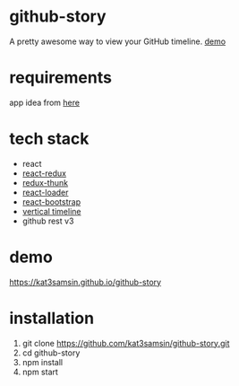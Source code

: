 # github-story
A pretty awesome way to view your GitHub timeline.
[demo](https://gfycat.com/SparseRawHyracotherium)

# requirements
app idea from [here](https://github.com/florinpop17/app-ideas/blob/master/Projects/GitHub-Timeline-App.md)

# tech stack
- react
- [react-redux](https://github.com/reduxjs/react-redux)
- [redux-thunk](https://github.com/reduxjs/redux-thunk)
- [react-loader](https://github.com/CognizantStudio/react-loader)
- [react-bootstrap](https://github.com/react-bootstrap/react-bootstrap)
- [vertical timeline](https://codepen.io/tutsplus/pen/QNeJgR)
- github rest v3

# demo
https://kat3samsin.github.io/github-story

# installation
1. git clone https://github.com/kat3samsin/github-story.git
2. cd github-story
3. npm install
4. npm start
